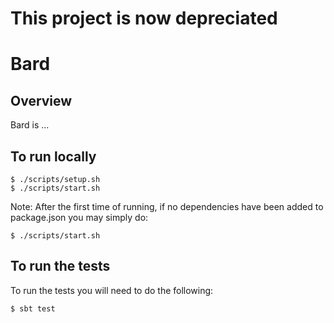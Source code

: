 # This project is now depreciated

# Bard

## Overview
Bard is ...

## To run locally

```
$ ./scripts/setup.sh
$ ./scripts/start.sh
```

Note: After the first time of running, if no dependencies have been added to package.json you may simply do:

```
$ ./scripts/start.sh
```

## To run the tests

To run the tests you will need to do the following:
```
$ sbt test
```
